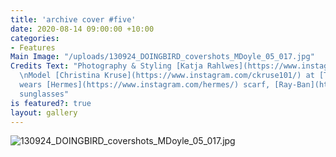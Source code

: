 ```yaml
---
title: 'archive cover #five'
date: 2020-08-14 09:00:00 +10:00
categories:
- Features
Main Image: "/uploads/130924_DOINGBIRD_covershots_MDoyle_05_017.jpg"
Credits Text: "Photography & Styling [Katja Rahlwes](https://www.instagram.com/katjarahlwes/)
  \nModel [Christina Kruse](https://www.instagram.com/ckruse101/) at [The Lions](https://www.instagram.com/thelionsny/)\nChristina
  wears [Hermes](https://www.instagram.com/hermes/) scarf, [Ray-Ban](https://www.instagram.com/rayban/)
  sunglasses"
is featured?: true
layout: gallery
---
```


![130924_DOINGBIRD_covershots_MDoyle_05_017.jpg](/uploads/130924_DOINGBIRD_covershots_MDoyle_05_017.jpg)